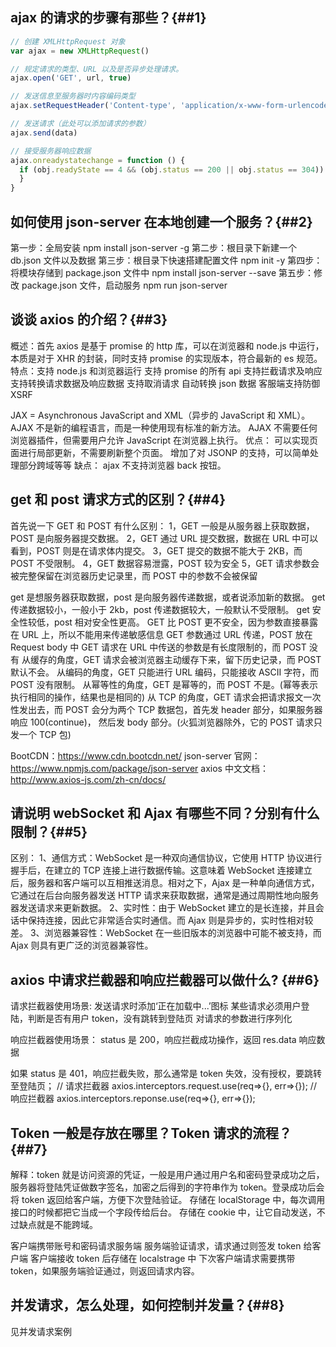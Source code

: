 ## ajax 的请求的步骤有那些？{##1}

```js
// 创建 XMLHttpRequest 对象
var ajax = new XMLHttpRequest()

// 规定请求的类型、URL 以及是否异步处理请求。
ajax.open('GET', url, true)

// 发送信息至服务器时内容编码类型
ajax.setRequestHeader('Content-type', 'application/x-www-form-urlencoded')

// 发送请求（此处可以添加请求的参数）
ajax.send(data)

// 接受服务器响应数据
ajax.onreadystatechange = function () {
  if (obj.readyState == 4 && (obj.status == 200 || obj.status == 304)) {
  }
}
```

## 如何使用 json-server 在本地创建一个服务？{##2}

第一步：全局安装 npm install json-server -g
第二步：根目录下新建一个 db.json 文件以及数据
第三步：根目录下快速搭建配置文件 npm init -y
第四步：将模块存储到 package.json 文件中 npm install json-server --save
第五步：修改 package.json 文件，启动服务 npm run json-server

## 谈谈 axios 的介绍？{##3}

概述：首先 axios 是基于 promise 的 http 库，可以在浏览器和 node.js 中运行，本质是对于 XHR 的封装，同时支持 promise 的实现版本，符合最新的 es 规范。
特点：支持 node.js 和浏览器运行
支持 promise 的所有 api
支持拦截请求及响应
支持转换请求数据及响应数据
支持取消请求
自动转换 json 数据
客服端支持防御 XSRF

JAX = Asynchronous JavaScript and XML（异步的 JavaScript 和 XML）。
AJAX 不是新的编程语言，而是一种使用现有标准的新方法。
AJAX 不需要任何浏览器插件，但需要用户允许 JavaScript 在浏览器上执行。
优点：
可以实现页面进行局部更新，不需要刷新整个页面。
增加了对 JSONP 的支持，可以简单处理部分跨域等等
缺点：
ajax 不支持浏览器 back 按钮。

## get 和 post 请求方式的区别？{##4}

首先说一下 GET 和 POST 有什么区别：
1，GET 一般是从服务器上获取数据，POST 是向服务器提交数据。
2，GET 通过 URL 提交数据，数据在 URL 中可以看到，POST 则是在请求体内提交。
3，GET 提交的数据不能大于 2KB，而 POST 不受限制。
4，GET 数据容易泄露，POST 较为安全
5，GET 请求参数会被完整保留在浏览器历史记录里，而 POST 中的参数不会被保留

get 是想服务器获取数据，post 是向服务器传递数据，或者说添加新的数据。
get 传递数据较小，一般小于 2kb，post 传递数据较大，一般默认不受限制。
get 安全性较低，post 相对安全性更高。
GET 比 POST 更不安全，因为参数直接暴露在 URL 上，所以不能用来传递敏感信息
GET 参数通过 URL 传递，POST 放在 Request body 中
GET 请求在 URL 中传送的参数是有长度限制的，而 POST 没有
从缓存的角度，GET 请求会被浏览器主动缓存下来，留下历史记录，而 POST 默认不会。
从编码的角度，GET 只能进行 URL 编码，只能接收 ASCII 字符，而 POST 没有限制。
从幂等性的角度，GET 是幂等的，而 POST 不是。(幂等表示执行相同的操作，结果也是相同的)
从 TCP 的角度，GET 请求会把请求报文一次性发出去，而 POST 会分为两个 TCP 数据包，首先发 header 部分，如果服务器响应 100(continue)， 然后发 body 部分。(火狐浏览器除外，它的 POST 请求只发一个 TCP 包)

BootCDN：https://www.cdn.bootcdn.net/
json-server 官网：https://www.npmjs.com/package/json-server
axios 中文文档：http://www.axios-js.com/zh-cn/docs/

## 请说明 webSocket 和 Ajax 有哪些不同？分别有什么限制？{##5}

区别：
1、通信方式：WebSocket 是一种双向通信协议，它使用 HTTP 协议进行握手后，在建立的 TCP 连接上进行数据传输。这意味着 WebSocket 连接建立后，服务器和客户端可以互相推送消息。相对之下，Ajax 是一种单向通信方式，它通过在后台向服务器发送 HTTP 请求来获取数据，通常是通过周期性地向服务器发送请求来更新数据。
2、实时性：由于 WebSocket 建立的是长连接，并且会话中保持连接，因此它非常适合实时通信。而 Ajax 则是异步的，实时性相对较差。
3、浏览器兼容性：WebSocket 在一些旧版本的浏览器中可能不被支持，而 Ajax 则具有更广泛的浏览器兼容性。

## axios 中请求拦截器和响应拦截器可以做什么? {##6}

请求拦截器使用场景:
发送请求时添加‘正在加载中...’图标
某些请求必须用户登陆，判断是否有用户 token，没有跳转到登陆页
对请求的参数进行序列化

响应拦截器使用场景：
status 是 200，响应拦截成功操作，返回 res.data 响应数据

如果 status 是 401，响应拦截失败，那么通常是 token 失效，没有授权，要跳转至登陆页；
// 请求拦截器 axios.interceptors.request.use(req=>{}, err=>{});
// 响应拦截器 axios.interceptors.reponse.use(req=>{}, err=>{});

## Token 一般是存放在哪里？Token 请求的流程？{##7}

解释：token 就是访问资源的凭证，一般是用户通过用户名和密码登录成功之后，服务器将登陆凭证做数字签名，加密之后得到的字符串作为 token。登录成功后会将 token 返回给客户端，方便下次登陆验证。
存储在 localStorage 中，每次调用接口的时候都把它当成一个字段传给后台。
存储在 cookie 中，让它自动发送，不过缺点就是不能跨域。

客户端携带账号和密码请求服务端
服务端验证请求，请求通过则签发 token 给客户端
客户端接收 token 后存储在 localstrage 中
下次客户端请求需要携带 token，如果服务端验证通过，则返回请求内容。

## 并发请求，怎么处理，如何控制并发量？{##8}

见并发请求案例
